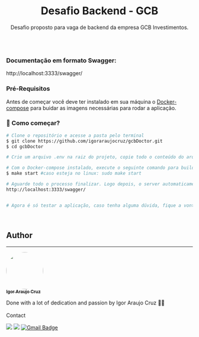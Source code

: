 <h1 align="center">Desafio Backend - GCB</h1>
<p align="center">Desafio proposto para vaga de backend da empresa GCB Investimentos.</p>
</br></br>

### Documentação em formato Swagger:
http://localhost:3333/swagger/


### Pré-Requisitos

Antes de começar você deve ter instalado em sua máquina o [Docker-compose](https://docs.docker.com/compose/install/) para buidar as imagens necessárias para rodar a aplicação.
</br>

### 🎲 Como começar?

```bash
# Clone o repositório e acesse a pasta pelo terminal
$ git clone https://github.com/igoraraujocruz/gcbDoctor.git
$ cd gcbDoctor

# Crie um arquivo .env na raiz do projeto, copie todo o conteúdo do arquivo .env.exemple e cole no .env para "setarmos" as variáveis de ambiente, ou insira as variáveis que preferir.

# Com o Docker-compose instalado, execute o seguinte comando para buildas as imagens.
$ make start #caso esteja no linux: sudo make start

# Aguarde todo o processo finalizar. Logo depois, o server automaticamente irá inicializar e já será possível acessar a documentação swagger.
http://localhost:3333/swagger/


# Agora é só testar a aplicação, caso tenha alguma dúvida, fique a vontade para perguntar, meus contatos estão logo a baixo.

```

</br>

## Author
---

<a href="https://github.com/igoraraujocruz/">
 <img style="border-radius: 50%;" src="https://avatars.githubusercontent.com/u/67648421?s=460&u=649a2c0657c58ce0525ae98eecb9f2ef87b28da1&v=4" width="100px;" alt=""/>
 <br />
 <sub><b>Igor Araujo Cruz</b></sub></a> <a href="https://www.linkedin.com/in/igor-araujo-cruz-84a89111b/" title="Linkedin"></a>


Done with a lot of dedication and passion by Igor Araujo Cruz 👋🏽
</br></br>
Contact

[<img src="https://img.shields.io/badge/linkedin-%230077B5.svg?&style=for-the-badge&logo=linkedin&logoColor=white" />](https://www.linkedin.com/in/igor-araujo-cruz-84a89111b/)
[<img src = "https://img.shields.io/badge/instagram-%23E4405F.svg?&style=for-the-badge&logo=instagram&logoColor=white">](https://www.instagram.com/igoraraujocruzz/)
[![Gmail Badge](https://img.shields.io/badge/-Gmail-c14438?style=for-the-badge&logo=Gmail&logoColor=white&link=mailto:seu_email)](mailto:igoraraujocruzz@gmail.com)
